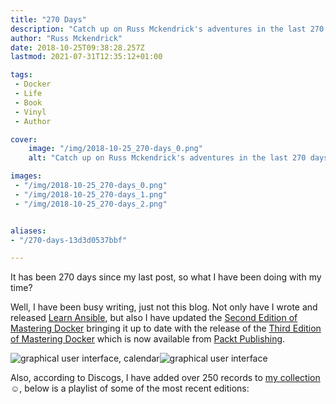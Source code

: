 ```yaml
---
title: "270 Days"
description: "Catch up on Russ Mckendrick's adventures in the last 270 days! From book writing to vinyl collecting"
author: "Russ Mckendrick"
date: 2018-10-25T09:38:28.257Z
lastmod: 2021-07-31T12:35:12+01:00

tags:
 - Docker
 - Life
 - Book
 - Vinyl
 - Author

cover:
    image: "/img/2018-10-25_270-days_0.png" 
    alt: "Catch up on Russ Mckendrick's adventures in the last 270 days! From book writing to vinyl collecting"

images:
 - "/img/2018-10-25_270-days_0.png"
 - "/img/2018-10-25_270-days_1.png"
 - "/img/2018-10-25_270-days_2.png"


aliases:
- "/270-days-13d3d0537bbf"

---
```


It has been 270 days since my last post, so what I have been doing with my time?

Well, I have been busy writing, just not this blog. Not only have I wrote and released [Learn Ansible](https://www.packtpub.com/virtualization-and-cloud/learn-ansible/), but also I have updated the [Second Edition of Mastering Docker](https://www.packtpub.com/virtualization-and-cloud/mastering-docker-second-edition/) bringing it up to date with the release of the [Third Edition of Mastering Docker](https://www.packtpub.com/virtualization-and-cloud/mastering-docker-third-edition/) which is now available from [Packt Publishing](https://packtpub.com).

![graphical user interface, calendar](/img/2018-10-25_270-days_1.png)![graphical user interface](/img/2018-10-25_270-days_2.png)

Also, according to Discogs, I have added over 250 records to [my collection](https://www.discogs.com/user/russmck/collection/covers?page=1&limit=100&layout=big&sort_by=added) ☺️, below is a playlist of some of the most recent editions:
